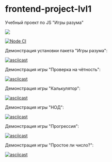 # frontend-project-lvl1
Учебный проект по JS "Игры разума"

<a href="https://codeclimate.com/github/codeclimate/codeclimate/maintainability"><img src="https://api.codeclimate.com/v1/badges/a99a88d28ad37a79dbf6/maintainability" /></a>

[![Node CI](https://github.com/vaideska/frontend-project-lvl1/workflows/Node%20CI/badge.svg)](https://github.com/vaideska/frontend-project-lvl1/actions)

Демонстрация установки пакета "Игры разума":

[![asciicast](https://asciinema.org/a/mK50JKvJRLpI9aOWv0wldntX7.svg)](https://asciinema.org/a/mK50JKvJRLpI9aOWv0wldntX7)

Демонстрация игры "Проверка на чётность":

[![asciicast](https://asciinema.org/a/XxObtEDj93fFo8YnK07fypQf1.svg)](https://asciinema.org/a/XxObtEDj93fFo8YnK07fypQf1)

Демонстрация игры "Калькулятор":

[![asciicast](https://asciinema.org/a/zJ7Kv4s45MhQu1p6x8bLIvIFd.svg)](https://asciinema.org/a/zJ7Kv4s45MhQu1p6x8bLIvIFd)

Демонстрация игры "НОД":

[![asciicast](https://asciinema.org/a/0iphhtOsTIo6HnMbEcRug0xSi.svg)](https://asciinema.org/a/0iphhtOsTIo6HnMbEcRug0xSi)

Демонстрация игры "Прогрессия":

[![asciicast](https://asciinema.org/a/j9LmLWkkphIbR5Qq9zSLqwsr6.svg)](https://asciinema.org/a/j9LmLWkkphIbR5Qq9zSLqwsr6)

Демонстрация игры "Простое ли число?":

[![asciicast](https://asciinema.org/a/XLb3as6rDEQJV19pYH5A0usxG.svg)](https://asciinema.org/a/XLb3as6rDEQJV19pYH5A0usxG)